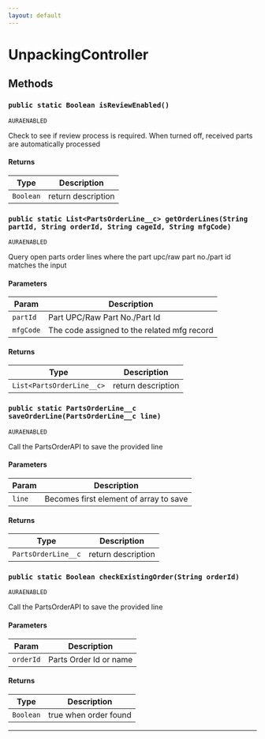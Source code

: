```yaml
---
layout: default
---
```

# UnpackingController
## Methods
### `public static Boolean isReviewEnabled()`

`AURAENABLED`

Check to see if review process is required. When turned off, received parts are automatically processed

#### Returns

|Type|Description|
|---|---|
|`Boolean`|return description|

### `public static List<PartsOrderLine__c> getOrderLines(String partId, String orderId, String cageId, String mfgCode)`

`AURAENABLED`

Query open parts order lines where the part upc/raw part no./part id matches the input

#### Parameters

|Param|Description|
|---|---|
|`partId`|Part UPC/Raw Part No./Part Id|
|`mfgCode`|The code assigned to the related mfg record|

#### Returns

|Type|Description|
|---|---|
|`List<PartsOrderLine__c>`|return description|

### `public static PartsOrderLine__c saveOrderLine(PartsOrderLine__c line)`

`AURAENABLED`

Call the PartsOrderAPI to save the provided line

#### Parameters

|Param|Description|
|---|---|
|`line`|Becomes first element of array to save|

#### Returns

|Type|Description|
|---|---|
|`PartsOrderLine__c`|return description|

### `public static Boolean checkExistingOrder(String orderId)`

`AURAENABLED`

Call the PartsOrderAPI to save the provided line

#### Parameters

|Param|Description|
|---|---|
|`orderId`|Parts Order Id or name|

#### Returns

|Type|Description|
|---|---|
|`Boolean`|true when order found|

---
